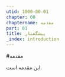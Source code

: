 ```yaml
---
utid: 1000-00-01
chapter: 00
chaptername: مقدمه
part: 01
title: پیشگفتار
_index: introduction
---
```




#مقدمه 

این مقدمه است.

